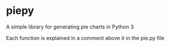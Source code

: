 # piepy
A simple library for generating pie charts in Python 3

Each function is explained in a comment above it in the pie.py file 
